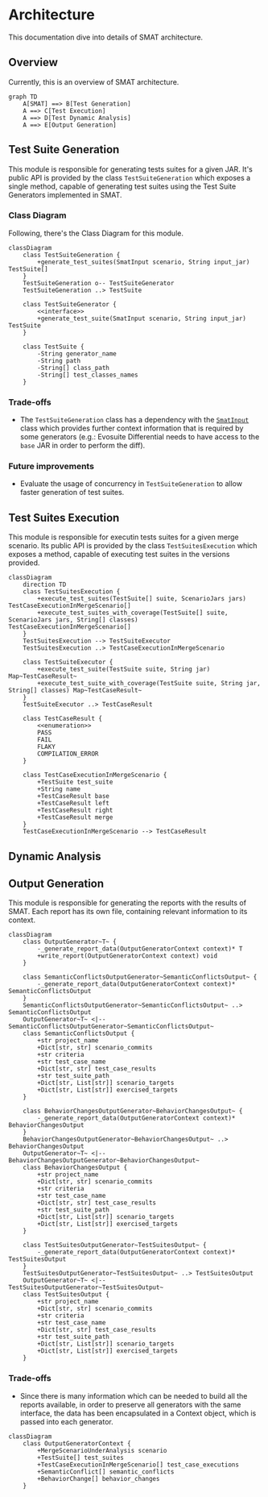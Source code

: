# Architecture

This documentation dive into details of SMAT architecture.

## Overview

Currently, this is an overview of SMAT architecture.

```mermaid
graph TD
    A[SMAT] ==> B[Test Generation]
    A ==> C[Test Execution]
    A ==> D[Test Dynamic Analysis]
    A ==> E[Output Generation]
```

## Test Suite Generation
This module is responsible for generating tests suites for a given JAR. It's public API is provided by the class `TestSuiteGeneration` which exposes a single method, capable of generating test suites using the Test Suite Generators implemented in SMAT.
### Class Diagram
Following, there's the Class Diagram for this module.
```mermaid
classDiagram
    class TestSuiteGeneration {
        +generate_test_suites(SmatInput scenario, String input_jar) TestSuite[]
    }
    TestSuiteGeneration o-- TestSuiteGenerator
    TestSuiteGeneration ..> TestSuite

    class TestSuiteGenerator {
        <<interface>>
        +generate_test_suite(SmatInput scenario, String input_jar) TestSuite
    }

    class TestSuite {
        -String generator_name
        -String path
        -String[] class_path
        -String[] test_classes_names
    }
```
### Trade-offs
- The `TestSuiteGeneration` class has a dependency with the [`SmatInput`](nimrod/input_parsing/smat_input) class which provides further context information that is required by some generators (e.g.: Evosuite Differential needs to have access to the `base` JAR in order to perform the diff).

### Future improvements
- Evaluate the usage of concurrency in `TestSuiteGeneration` to allow faster generation of test suites.

## Test Suites Execution
This module is responsible for executin tests suites for a given merge scenario. Its public API is provided by the class `TestSuitesExecution` which exposes a method, capable of executing test suites in the versions provided.
```mermaid
classDiagram
    direction TD
    class TestSuitesExecution {
        +execute_test_suites(TestSuite[] suite, ScenarioJars jars) TestCaseExecutionInMergeScenario[]
        +execute_test_suites_with_coverage(TestSuite[] suite, ScenarioJars jars, String[] classes) TestCaseExecutionInMergeScenario[]
    }
    TestSuitesExecution --> TestSuiteExecutor
    TestSuitesExecution ..> TestCaseExecutionInMergeScenario

    class TestSuiteExecutor {
        +execute_test_suite(TestSuite suite, String jar) Map~TestCaseResult~
        +execute_test_suite_with_coverage(TestSuite suite, String jar, String[] classes) Map~TestCaseResult~
    }
    TestSuiteExecutor ..> TestCaseResult

    class TestCaseResult {
        <<enumeration>>
        PASS
        FAIL
        FLAKY
        COMPILATION_ERROR        
    }

    class TestCaseExecutionInMergeScenario {
        +TestSuite test_suite
        +String name
        +TestCaseResult base
        +TestCaseResult left
        +TestCaseResult right
        +TestCaseResult merge
    }
    TestCaseExecutionInMergeScenario --> TestCaseResult
```

## Dynamic Analysis

## Output Generation
This module is responsible for generating the reports with the results of SMAT. Each report has its own file, containing relevant information to its context.
```mermaid
classDiagram
    class OutputGenerator~T~ {
        -_generate_report_data(OutputGeneratorContext context)* T
        +write_report(OutputGeneratorContext context) void
    }

    class SemanticConflictsOutputGenerator~SemanticConflictsOutput~ {
        -_generate_report_data(OutputGeneratorContext context)* SemanticConflictsOutput
    }
    SemanticConflictsOutputGenerator~SemanticConflictsOutput~ ..> SemanticConflictsOutput
    OutputGenerator~T~ <|-- SemanticConflictsOutputGenerator~SemanticConflictsOutput~
    class SemanticConflictsOutput {
        +str project_name
        +Dict[str, str] scenario_commits
        +str criteria
        +str test_case_name
        +Dict[str, str] test_case_results
        +str test_suite_path
        +Dict[str, List[str]] scenario_targets
        +Dict[str, List[str]] exercised_targets
    }

    class BehaviorChangesOutputGenerator~BehaviorChangesOutput~ {
        -_generate_report_data(OutputGeneratorContext context)* BehaviorChangesOutput
    }
    BehaviorChangesOutputGenerator~BehaviorChangesOutput~ ..> BehaviorChangesOutput
    OutputGenerator~T~ <|-- BehaviorChangesOutputGenerator~BehaviorChangesOutput~
    class BehaviorChangesOutput {
        +str project_name
        +Dict[str, str] scenario_commits
        +str criteria
        +str test_case_name
        +Dict[str, str] test_case_results
        +str test_suite_path
        +Dict[str, List[str]] scenario_targets
        +Dict[str, List[str]] exercised_targets
    }

    class TestSuitesOutputGenerator~TestSuitesOutput~ {
        -_generate_report_data(OutputGeneratorContext context)* TestSuitesOutput
    }
    TestSuitesOutputGenerator~TestSuitesOutput~ ..> TestSuitesOutput
    OutputGenerator~T~ <|-- TestSuitesOutputGenerator~TestSuitesOutput~
    class TestSuitesOutput {
        +str project_name
        +Dict[str, str] scenario_commits
        +str criteria
        +str test_case_name
        +Dict[str, str] test_case_results
        +str test_suite_path
        +Dict[str, List[str]] scenario_targets
        +Dict[str, List[str]] exercised_targets
    }
```

### Trade-offs
- Since there is many information which can be needed to build all the reports available, in order to preserve all generators with the same interface, the data has been encapsulated in a Context object, which is passed into each generator.
```mermaid
classDiagram
    class OutputGeneratorContext {
        +MergeScenarioUnderAnalysis scenario
        +TestSuite[] test_suites
        +TestCaseExecutionInMergeScenario[] test_case_executions
        +SemanticConflict[] semantic_conflicts
        +BehaviorChange[] behavior_changes
    }
```

